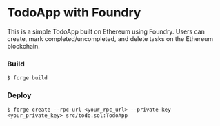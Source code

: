# TodoApp with Foundry

This is a simple TodoApp built on Ethereum using Foundry. Users can create, mark completed/uncompleted, and delete tasks on the Ethereum blockchain.


### Build

```shell
$ forge build
```

### Deploy

```shell
$ forge create --rpc-url <your_rpc_url> --private-key <your_private_key> src/todo.sol:TodoApp
```
